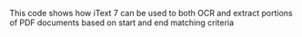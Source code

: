 This code shows how iText 7 can be used to both OCR and extract portions of PDF documents based on start and end matching criteria
